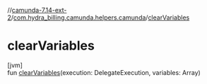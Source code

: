 //[camunda-7.14-ext-2](../../index.md)/[com.hydra_billing.camunda.helpers.camunda](index.md)/[clearVariables](clear-variables.md)

# clearVariables

[jvm]\
fun [clearVariables](clear-variables.md)(execution: DelegateExecution, variables: Array<String>)
